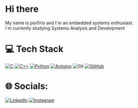 # Hi there
My name is porfirio and I´m an embedded systems enthusiast.</br>
I´m currently studying Systems Analysis and Development

# 💻 Tech Stack
[![C](https://img.shields.io/badge/c-%2300599C.svg?style=for-the-badge&logo=c&logoColor=white)](https://www.ibm.com/docs/pt/i/7.2?topic=languages-c-c) [![C++](https://img.shields.io/badge/c++-%2300599C.svg?style=for-the-badge&logo=c%2B%2B&logoColor=white)](https://cplusplus.com/) [![Python](https://img.shields.io/badge/python-3670A0?style=for-the-badge&logo=python&logoColor=ffdd54)](https://www.python.org/) [![Arduino](https://img.shields.io/badge/-Arduino-00979D?style=for-the-badge&logo=Arduino&logoColor=white)](https://www.arduino.cc/) ![Git](https://img.shields.io/badge/git-%23F05033.svg?style=for-the-badge&logo=git&logoColor=white) [![GitHub](https://img.shields.io/badge/github-%23121011.svg?style=for-the-badge&logo=github&logoColor=white)](https://github.com/)


# 🌐 Socials:
[![LinkedIn](https://img.shields.io/badge/linkedin-%230077B5.svg?style=for-the-badge&logo=linkedin&logoColor=white)](https://www.linkedin.com/in/porfirio-andrade/) [	![Instagram](https://img.shields.io/badge/Instagram-%23E4405F.svg?style=for-the-badge&logo=Instagram&logoColor=white)](https://www.instagram.com/porfirio_andrade10/)



